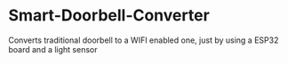 # Smart-Doorbell-Converter
Converts traditional doorbell to a WIFI enabled one, just by using a ESP32 board and a light sensor 

